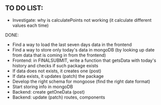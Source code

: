 ## TO DO LIST:

- Investigate: why is calculatePoints not working (it calculate different values each time)

DONE:

- Find a way to load the last seven days data in the frontend
- Find a way to store only today's data in mongoDB (by looking up date from data that is coming in from the frontend)
- Frontend: in FINALSUBMIT, write a function that getsData with today's history and checks if such package exists
- If data does not exists, it creates one (post)
- If data exists, it updates (patch) the package
- Develop the right schema for mongoose (find the right date format)
- Start storing info in mongoDB
- Backend: create getOneData (post)
- Backend: update (patch) routes, components
